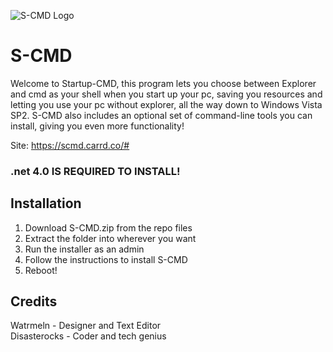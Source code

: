 ![S-CMD Logo](https://media.discordapp.net/attachments/843931672092868658/1139981534468784229/scmd.png?width=64&height=64)

# S-CMD
Welcome to Startup-CMD, this program lets you choose between Explorer and cmd as your shell when you start up your pc, saving you resources and letting you use your pc without explorer, all the way down to Windows Vista SP2.
S-CMD also includes an optional set of command-line tools you can install, giving you even more functionality!

Site: https://scmd.carrd.co/#
### .net 4.0 IS REQUIRED TO INSTALL!

## Installation
1. Download S-CMD.zip from the repo files
2. Extract the folder into wherever you want
3. Run the installer as an admin
4. Follow the instructions to install S-CMD
5. Reboot!

## Credits
Watrmeln - Designer and Text Editor
<br>
Disasterocks - Coder and tech genius
